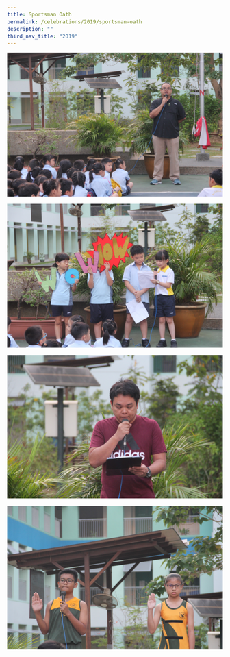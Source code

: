 ```yaml
---
title: Sportsman Oath
permalink: /celebrations/2019/sportsman-oath
description: ""
third_nav_title: "2019"
---
```

![Sportsman Oath](/images/so1.jpg)

![Sportsman Oath](/images/so2.jpg)

![Sportsman Oath](/images/so3.jpg)

![Sportsman Oath](/images/so4.jpg)